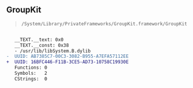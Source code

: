 ## GroupKit

> `/System/Library/PrivateFrameworks/GroupKit.framework/GroupKit`

```diff

   __TEXT.__text: 0x0
   __TEXT.__const: 0x38
   - /usr/lib/libSystem.B.dylib
-  UUID: AB7385C7-00C3-3082-B955-A7EFA57112EE
+  UUID: 16BFC446-F11B-3CE5-AD73-10758C19930E
   Functions: 0
   Symbols:   2
   CStrings:  0

```
